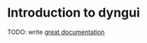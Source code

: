 # Introduction to dyngui

TODO: write [great documentation](http://jacobian.org/writing/great-documentation/what-to-write/)
